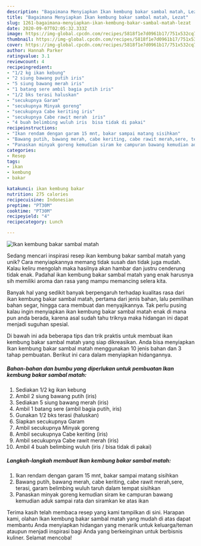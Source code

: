 ```yaml
---
description: "Bagaimana Menyiapkan Ikan kembung bakar sambal matah, Lezat"
title: "Bagaimana Menyiapkan Ikan kembung bakar sambal matah, Lezat"
slug: 1261-bagaimana-menyiapkan-ikan-kembung-bakar-sambal-matah-lezat
date: 2020-09-07T02:05:32.333Z
image: https://img-global.cpcdn.com/recipes/5818f1e7d0961b17/751x532cq70/ikan-kembung-bakar-sambal-matah-foto-resep-utama.jpg
thumbnail: https://img-global.cpcdn.com/recipes/5818f1e7d0961b17/751x532cq70/ikan-kembung-bakar-sambal-matah-foto-resep-utama.jpg
cover: https://img-global.cpcdn.com/recipes/5818f1e7d0961b17/751x532cq70/ikan-kembung-bakar-sambal-matah-foto-resep-utama.jpg
author: Hannah Parker
ratingvalue: 3.1
reviewcount: 4
recipeingredient:
- "1/2 kg ikan kebung"
- "2 siung bawang putih iris"
- "5 siung bawang merah iris"
- "1 batang sere ambil bagia putih iris"
- "1/2 bks terasi haluskan"
- "secukupnya Garam"
- "secukupnya Minyak goreng"
- "secukupnya Cabe keriting iris"
- "secukupnya Cabe rawit merah  iris"
- "4 buah belimbing wuluh iris  bisa tidak di pakai"
recipeinstructions:
- "Ikan rendam dengan garam 15 mnt, bakar sampai matang sisihkan"
- "Bawang putih, bawang merah, cabe keriting, cabe rawit merah,sere, terasi, garam belimbing wuluh taruh dalam tempat sisihkan"
- "Panaskan minyak goreng kemudian siram ke campuran bawang kemudian aduk sampai rata dan siramkan ke atas ikan"
categories:
- Resep
tags:
- ikan
- kembung
- bakar

katakunci: ikan kembung bakar 
nutrition: 275 calories
recipecuisine: Indonesian
preptime: "PT30M"
cooktime: "PT30M"
recipeyield: "4"
recipecategory: Lunch

---
```



![Ikan kembung bakar sambal matah](https://img-global.cpcdn.com/recipes/5818f1e7d0961b17/751x532cq70/ikan-kembung-bakar-sambal-matah-foto-resep-utama.jpg)

Sedang mencari inspirasi resep ikan kembung bakar sambal matah yang unik? Cara menyiapkannya memang tidak susah dan tidak juga mudah. Kalau keliru mengolah maka hasilnya akan hambar dan justru cenderung tidak enak. Padahal ikan kembung bakar sambal matah yang enak harusnya sih memiliki aroma dan rasa yang mampu memancing selera kita.

Banyak hal yang sedikit banyak berpengaruh terhadap kualitas rasa dari ikan kembung bakar sambal matah, pertama dari jenis bahan, lalu pemilihan bahan segar, hingga cara membuat dan menyajikannya. Tak perlu pusing kalau ingin menyiapkan ikan kembung bakar sambal matah enak di mana pun anda berada, karena asal sudah tahu triknya maka hidangan ini dapat menjadi suguhan spesial.




Di bawah ini ada beberapa tips dan trik praktis untuk membuat ikan kembung bakar sambal matah yang siap dikreasikan. Anda bisa menyiapkan Ikan kembung bakar sambal matah menggunakan 10 jenis bahan dan 3 tahap pembuatan. Berikut ini cara dalam menyiapkan hidangannya.

<!--inarticleads1-->

##### Bahan-bahan dan bumbu yang diperlukan untuk pembuatan Ikan kembung bakar sambal matah:

1. Sediakan 1/2 kg ikan kebung
1. Ambil 2 siung bawang putih (iris)
1. Sediakan 5 siung bawang merah (iris)
1. Ambil 1 batang sere (ambil bagia putih, iris)
1. Gunakan 1/2 bks terasi (haluskan)
1. Siapkan secukupnya Garam
1. Ambil secukupnya Minyak goreng
1. Ambil secukupnya Cabe keriting (iris)
1. Ambil secukupnya Cabe rawit merah  (iris)
1. Ambil 4 buah belimbing wuluh (iris / bisa tidak di pakai)




<!--inarticleads2-->

##### Langkah-langkah membuat Ikan kembung bakar sambal matah:

1. Ikan rendam dengan garam 15 mnt, bakar sampai matang sisihkan
1. Bawang putih, bawang merah, cabe keriting, cabe rawit merah,sere, terasi, garam belimbing wuluh taruh dalam tempat sisihkan
1. Panaskan minyak goreng kemudian siram ke campuran bawang kemudian aduk sampai rata dan siramkan ke atas ikan




Terima kasih telah membaca resep yang kami tampilkan di sini. Harapan kami, olahan Ikan kembung bakar sambal matah yang mudah di atas dapat membantu Anda menyiapkan hidangan yang menarik untuk keluarga/teman ataupun menjadi inspirasi bagi Anda yang berkeinginan untuk berbisnis kuliner. Selamat mencoba!
